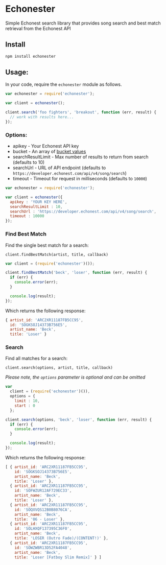 # Echonester

Simple Echonest search library that provides song search and best match retrieval from the Echonest API

## Install

```bash
npm install echonester
```

## Usage:

In your code, require the `echonester` module as follows.

```javascript
var echonester = require('echonester');

var client = echonester();

client.search('foo fighters', 'breakout', function (err, result) {
  // work with results here...
});
```

### Options:

* apikey - Your Echonest API key
* bucket - An array of [bucket values](http://developer.echonest.com/docs/v4/song.html#search)
* searchResultLimit - Max number of results to return from search (defaults to 10)
* searchUrl - URL of API endpoint (defaults to `https://developer.echonest.com/api/v4/song/search`)
* timeout - Timeout for request in milliseconds (defaults to `10000`)

```javascript
var echonester = require('echonester');

var client = echonester({
  apikey : 'YOUR KEY HERE',
  searchResultLimit : 10,
  searchUrl : 'https://developer.echonest.com/api/v4/song/search',
  timeout : 10000
});
```

### Find Best Match

Find the single best match for a search:

`client.findBestMatch(artist, title, callback)`

```javascript
var client = (require('echonester')());

client.findBestMatch('beck', 'loser', function (err, result) {
  if (err) {
    console.error(err);
  }

  console.log(result);
});
```

Which returns the following response:

```javascript
{ artist_id: 'ARC2XR11187FB5CC95',
  id: 'SOGKSOJ14373B756E5',
  artist_name: 'Beck',
  title: 'Loser' }
```

### Search

Find all matches for a search:

`client.search(options, artist, title, callback)`

_Please note, the `options` parameter is optional and can be omitted_

```javascript
var
  client = (require('echonester')()),
  options = {
    limit : 10,
    start : 0
  };

client.search(options, 'beck', 'loser', function (err, result) {
  if (err) {
    console.error(err);
  }

  console.log(result);
});
```

Which returns the following response:

```javascript
[ { artist_id: 'ARC2XR11187FB5CC95',
    id: 'SOGKSOJ14373B756E5',
    artist_name: 'Beck',
    title: 'Loser' },
  { artist_id: 'ARC2XR11187FB5CC95',
    id: 'SOFWZUR12AF729EC33',
    artist_name: 'Beck',
    title: 'Loser' },
  { artist_id: 'ARC2XR11187FB5CC95',
    id: 'SOQXVQS12B0B8076CA',
    artist_name: 'Beck',
    title: '06 - Loser' },
  { artist_id: 'ARC2XR11187FB5CC95',
    id: 'SOLHXQF137395C36F0',
    artist_name: 'Beck',
    title: 'LOSER (Outro Fade)/(CONTENT!)' },
  { artist_id: 'ARC2XR11187FB5CC95',
    id: 'SOWZWBR13D52FA4048',
    artist_name: 'Beck',
    title: 'Loser [Fatboy Slim Remix]' } ]
```
